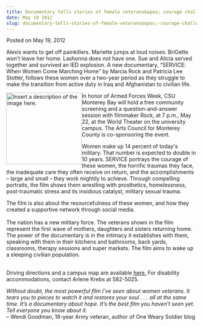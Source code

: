 ```yaml
---
title: Documentary tells stories of female veterans&apos; courage challenges
date: May 19 2012
slug: documentary-tells-stories-of-female-veterans&apos;-courage-challenges
---
```


 



<span class="date">Posted on May 19, 2012    </span>
<p>Alexis wants to get off painkillers. Mariette jumps at loud
noises. BriGette won&apos;t leave her home. Lashonna does not have one.
Sue and Alicia served together and survived an IED explosion. A new
documentary, &#x201C;SERVICE: When Women Come Marching Home&#x201D; by Marcia
Rock and Patricia Lee Stotter, follows these women over a two-year
period as they struggle to make the transition from active duty in
Iraq and Afghanistan to civilian life.</p>
<p><img alt="Insert a description of the image here." src="https://news.csumb.edu/sites/default/files/65/attachments/news/images/service_image_1.jpg" style="float:left; width:200px; height:189px">In honor of Armed
Forces Week, CSU Monterey Bay will hold a free community screening
and a question-and-answer session with filmmaker Rock, at 7 p.m.,
May 22, at the World Theater on the university campus. The Arts
Council for Monterey County is co-sponsoring the event.</img></p>
<p>Women make up 14 percent of today&apos;s military. That number is
expected to double in 10 years. SERVICE portrays the courage of
these women, the horrific traumas they face, the inadequate care
they often receive on return, and the accomplishments &#x2013; large and
small &#x2013; they work mightily to achieve. Through compelling
portraits, the film shows them wrestling with prosthetics,
homelessness, post-traumatic stress and its insidious catalyst,
military sexual trauma.</p>
<p>The film is also about the resourcefulness of these women, and
how they created a supportive network through social media.<br>
<br>
The nation has a new military force. The veterans shown in the film
represent the first wave of mothers, daughters and sisters
returning home. The power of the documentary is in the intimacy it
establishes with them, speaking with them in their kitchens and
bathrooms, back yards, classrooms, therapy sessions and super
markets. The film aims to wake up a sleeping civilian
population.</br></br></p>
<p>Driving directions and a campus map are available <a href="https://csumb.edu/map" rel="nofollow">here.</a>&#xA0;For disability
accommodations, contact Arlene Krebs at 582-5025.</p>
<p><em>Without doubt, the most powerful film I&#x2019;ve seen about women
veterans. It tears you to pieces to watch it and restores your soul
. . . all at the same time. It&#x2019;s a documentary about hope. It&#x2019;s the
best film you haven&#x2019;t seen yet. Tell everyone you know about
it.</em><br>
&#x2013; Wendi Goodman, 18-year Army veteran, author of One Weary Soldier
blog<br>
<br>
&#xA0;</br></br></br></p>





 

